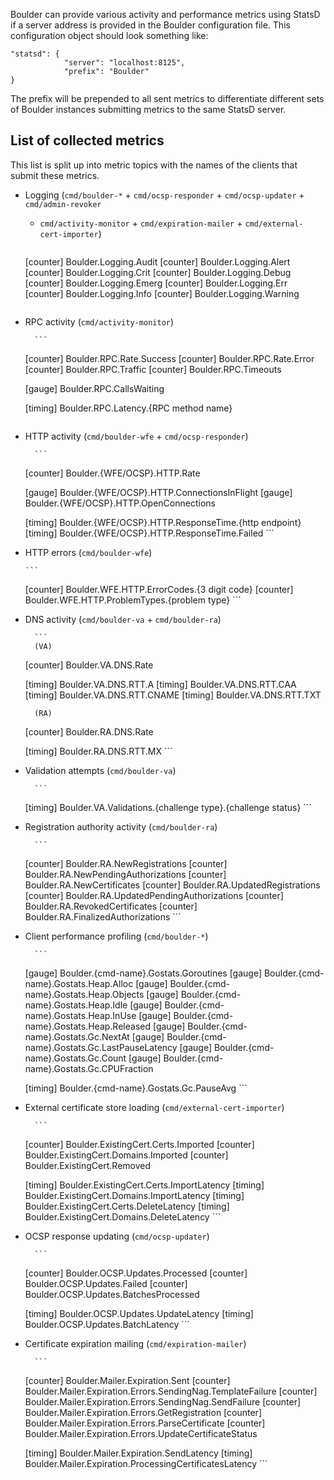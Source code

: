 Boulder can provide various activity and performance metrics using StatsD if a server address is provided in the Boulder configuration file. This configuration object should look something like:

```
"statsd": {
			"server": "localhost:8125",
			"prefix": "Boulder"
}
```

The prefix will be prepended to all sent metrics to differentiate different sets of Boulder instances submitting metrics to the same StatsD server.

## List of collected metrics

This list is split up into metric topics with the names of the clients that submit these metrics.

* Logging (`cmd/boulder-*` + `cmd/ocsp-responder` + `cmd/ocsp-updater` + `cmd/admin-revoker`
	+ `cmd/activity-monitor` + `cmd/expiration-mailer` + `cmd/external-cert-importer`)

		```
	[counter] Boulder.Logging.Audit
	[counter] Boulder.Logging.Alert
	[counter] Boulder.Logging.Crit
	[counter] Boulder.Logging.Debug
	[counter] Boulder.Logging.Emerg
	[counter] Boulder.Logging.Err
	[counter] Boulder.Logging.Info
	[counter] Boulder.Logging.Warning
	```

* RPC activity (`cmd/activity-monitor`)

		```
	[counter] Boulder.RPC.Rate.Success
	[counter] Boulder.RPC.Rate.Error
	[counter] Boulder.RPC.Traffic
	[counter] Boulder.RPC.Timeouts

	[gauge]	 Boulder.RPC.CallsWaiting

	[timing]	Boulder.RPC.Latency.{RPC method name}
	```

* HTTP activity (`cmd/boulder-wfe` + `cmd/ocsp-responder`)

		```
	[counter] Boulder.{WFE/OCSP}.HTTP.Rate

	[gauge]	 Boulder.{WFE/OCSP}.HTTP.ConnectionsInFlight
	[gauge]	 Boulder.{WFE/OCSP}.HTTP.OpenConnections

	[timing]	Boulder.{WFE/OCSP}.HTTP.ResponseTime.{http endpoint}
	[timing]	Boulder.{WFE/OCSP}.HTTP.ResponseTime.Failed
		```

*	HTTP errors (`cmd/boulder-wfe`)

		```
	[counter] Boulder.WFE.HTTP.ErrorCodes.{3 digit code}
	[counter] Boulder.WFE.HTTP.ProblemTypes.{problem type}
		```

* DNS activity (`cmd/boulder-va` + `cmd/boulder-ra`)

		```
		(VA)
	[counter] Boulder.VA.DNS.Rate

	[timing]	Boulder.VA.DNS.RTT.A
	[timing]	Boulder.VA.DNS.RTT.CAA
	[timing]	Boulder.VA.DNS.RTT.CNAME
	[timing]	Boulder.VA.DNS.RTT.TXT

		(RA)
	[counter] Boulder.RA.DNS.Rate

	[timing]	Boulder.RA.DNS.RTT.MX
		```

* Validation attempts (`cmd/boulder-va`)

		```
	[timing]	Boulder.VA.Validations.{challenge type}.{challenge status}
		```

* Registration authority activity (`cmd/boulder-ra`)

		```
	[counter] Boulder.RA.NewRegistrations
	[counter] Boulder.RA.NewPendingAuthorizations
	[counter] Boulder.RA.NewCertificates
	[counter] Boulder.RA.UpdatedRegistrations
	[counter] Boulder.RA.UpdatedPendingAuthorizations
	[counter] Boulder.RA.RevokedCertificates
	[counter] Boulder.RA.FinalizedAuthorizations
		```

* Client performance profiling (`cmd/boulder-*`)

		```
	[gauge]	Boulder.{cmd-name}.Gostats.Goroutines
	[gauge]	Boulder.{cmd-name}.Gostats.Heap.Alloc
	[gauge]	Boulder.{cmd-name}.Gostats.Heap.Objects
	[gauge]	Boulder.{cmd-name}.Gostats.Heap.Idle
	[gauge]	Boulder.{cmd-name}.Gostats.Heap.InUse
	[gauge]	Boulder.{cmd-name}.Gostats.Heap.Released
	[gauge]	Boulder.{cmd-name}.Gostats.Gc.NextAt
	[gauge]	Boulder.{cmd-name}.Gostats.Gc.LastPauseLatency
	[gauge]	Boulder.{cmd-name}.Gostats.Gc.Count
	[gauge]	Boulder.{cmd-name}.Gostats.Gc.CPUFraction

	[timing] Boulder.{cmd-name}.Gostats.Gc.PauseAvg
		```

* External certificate store loading (`cmd/external-cert-importer`)

		```
	[counter] Boulder.ExistingCert.Certs.Imported
	[counter] Boulder.ExistingCert.Domains.Imported
	[counter] Boulder.ExistingCert.Removed

	[timing]	Boulder.ExistingCert.Certs.ImportLatency
	[timing]	Boulder.ExistingCert.Domains.ImportLatency
	[timing]	Boulder.ExistingCert.Certs.DeleteLatency
	[timing]	Boulder.ExistingCert.Domains.DeleteLatency
		```

* OCSP response updating (`cmd/ocsp-updater`)

		```
	[counter] Boulder.OCSP.Updates.Processed
	[counter] Boulder.OCSP.Updates.Failed
	[counter] Boulder.OCSP.Updates.BatchesProcessed

	[timing]	Boulder.OCSP.Updates.UpdateLatency
	[timing]	Boulder.OCSP.Updates.BatchLatency
		```

* Certificate expiration mailing (`cmd/expiration-mailer`)

		```
	[counter] Boulder.Mailer.Expiration.Sent
	[counter] Boulder.Mailer.Expiration.Errors.SendingNag.TemplateFailure
	[counter] Boulder.Mailer.Expiration.Errors.SendingNag.SendFailure
	[counter] Boulder.Mailer.Expiration.Errors.GetRegistration
	[counter] Boulder.Mailer.Expiration.Errors.ParseCertificate
	[counter] Boulder.Mailer.Expiration.Errors.UpdateCertificateStatus

	[timing]	Boulder.Mailer.Expiration.SendLatency
	[timing]	Boulder.Mailer.Expiration.ProcessingCertificatesLatency
		```
